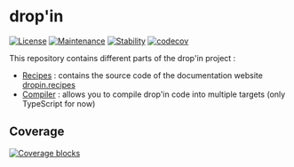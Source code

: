 # drop'in

[![License](https://img.shields.io/github/license/blue-forest/dropin)](./COPYING)
[![Maintenance](https://img.shields.io/badge/maintained-yes-green.svg)](#)
[![Stability](https://img.shields.io/badge/stable-no-red.svg)](#)
[![codecov](https://codecov.io/gh/blue-forest/dropin/graph/badge.svg?token=QGDSMMYION)](https://codecov.io/gh/blue-forest/dropin)

This repository contains different parts of the drop'in project :
- [Recipes](./recipes) : contains the source code of the documentation
  website [dropin.recipes](https://dropin.recipes)
- [Compiler](./compiler) : allows you to compile drop'in code into multiple
  targets (only TypeScript for now)

## Coverage
[![Coverage blocks](https://codecov.io/gh/blue-forest/dropin/graphs/tree.svg?token=QGDSMMYION)](#)
